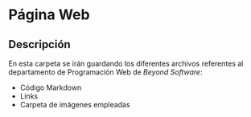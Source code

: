 # Página Web
## Descripción

En esta carpeta se irán guardando los diferentes archivos referentes al departamento de Programación Web de *Beyond* *Software*:
- Código Markdown
- Links
- Carpeta de imágenes empleadas
